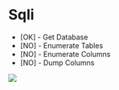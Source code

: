 # Sqli
- [OK] - Get Database
- [NO] - Enumerate Tables
- [NO] - Enumerate Columns
- [NO] - Dump Columns

<img src="http://img.prntscr.com/img?url=http://i.imgur.com/o10aeyR.png"/>
